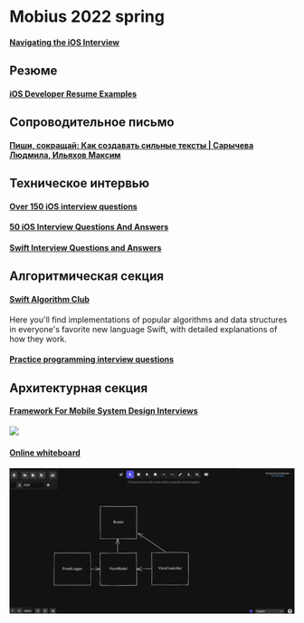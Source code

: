 # Mobius 2022 spring
#### [Navigating the iOS Interview](https://www.raywenderlich.com/10625296-navigating-the-ios-interview)

## Резюме
#### [iOS Developer Resume Examples](https://www.raywenderlich.com/2617-ios-developer-resume-examples)

## Сопроводительное письмо
#### [Пиши, сокращай: Как создавать сильные тексты | Сарычева Людмила, Ильяхов Максим](https://www.ozon.ru/product/pishi-sokrashchay-kak-sozdavat-silnye-teksty-sarycheva-lyudmila-ilyahov-maksim-241182327/?sh=3gKP97ZF4g)

## Техническое интервью
#### [Over 150 iOS interview questions](https://www.hackingwithswift.com/interview-questions)
#### [50 iOS Interview Questions And Answers](https://duruldalkanat.medium.com/ios-interview-questions-13840247a57a)
#### [Swift Interview Questions and Answers](https://www.raywenderlich.com/762435-swift-interview-questions-and-answers#toc-anchor-006)

## Алгоритмическая секция
#### [Swift Algorithm Club](https://github.com/raywenderlich/swift-algorithm-club)
Here you'll find implementations of popular algorithms and data structures in everyone's favorite new language Swift, with detailed explanations of how they work.

#### [Practice programming interview questions](https://www.interviewcake.com)

## Архитектурная секция
#### [Framework For Mobile System Design Interviews](https://github.com/weeeBox/mobile-system-design)

![](https://github.com/weeeBox/mobile-system-design/blob/master/images/twitter-feed-high-level-diagram.svg)

#### [Online whiteboard](https://excalidraw.com)
![](Resources/excalidraw.png)
